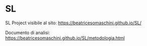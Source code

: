 # SL
SL Project visibile al sito: https://beatricesomaschini.github.io/SL/ 

Documento di analisi: https://beatricesomaschini.github.io/SL/metodologia.html
